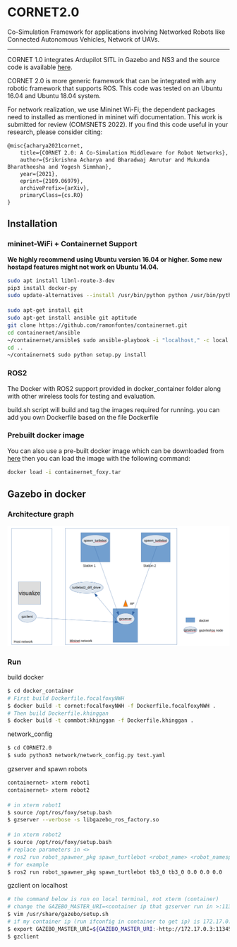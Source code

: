 # CORNET2.0

Co-Simulation Framework for applications involving Networked Robots like Connected Autonomous Vehicles, Network of UAVs. 

---
 
CORNET 1.0 integrates Ardupilot SITL in Gazebo and NS3 and the source code is available [here](https://github.com/srikrishna3118/CORNET.git).

CORNET 2.0 is more generic framework that can be integrated with any robotic framework that supports ROS. This code was tested on an Ubuntu 16.04 and Ubuntu 18.04 system.

For network realization, we use Mininet Wi-Fi; the dependent packages need to installed as mentioned in mininet wifi documentation. This work is submitted for review (COMSNETS 2022). If you find this code useful in your research, please consider citing:

```
@misc{acharya2021cornet,
    title={CORNET 2.0: A Co-Simulation Middleware for Robot Networks}, 
    author={Srikrishna Acharya and Bharadwaj Amrutur and Mukunda Bharatheesha and Yogesh Simmhan},
    year={2021},
    eprint={2109.06979},
    archivePrefix={arXiv},
    primaryClass={cs.RO}
}
```

## Installation

### mininet-WiFi + Containernet Support

**We highly recommend using Ubuntu version 16.04 or higher. Some new hostapd features might not work on Ubuntu 14.04.**

```bash
sudo apt install libnl-route-3-dev
pip3 install docker-py
sudo update-alternatives --install /usr/bin/python python /usr/bin/python3 1 

sudo apt-get install git
sudo apt-get install ansible git aptitude
git clone https://github.com/ramonfontes/containernet.git
cd containernet/ansible
~/containernet/ansible$ sudo ansible-playbook -i "localhost," -c local install.yml
cd ..
~/containernet$ sudo python setup.py install
```

### ROS2

The Docker with ROS2 support provided in docker_container folder along with other wireless tools for testing and evaluation.

build.sh script will build and tag the images required for running. you can add you own Dockerfile based on the file Dockerfile

### Prebuilt docker image

You can also use a pre-built docker image which can be downloaded from [here](https://drive.google.com/file/d/1PNWrrP4M3ikoyO_3HJ730YSZ5dLxTIO7/view?usp=sharing)
then you can load the image with the following command:

```bash
docker load -i containernet_foxy.tar
```

## Gazebo in docker
### Architecture graph
![commbot](./resources/commbot.png)

### Run
build docker
```bash
$ cd docker_container
# First build Dockerfile.focalfoxyNWH
$ docker build -t cornet:focalfoxyNWH -f Dockerfile.focalfoxyNWH .
# Then build Dockerfile.khinggan
$ docker build -t commbot:khinggan -f Dockerfile.khinggan .
```
network_config
```bash
$ cd CORNET2.0
$ sudo python3 network/network_config.py test.yaml
```
gzserver and spawn robots
```bash
containernet> xterm robot1
containernet> xterm robot2

# in xterm robot1
$ source /opt/ros/foxy/setup.bash
$ gzserver --verbose -s libgazebo_ros_factory.so

# in xterm robot2
$ source /opt/ros/foxy/setup.bash
# replace parameters in <> 
# ros2 run robot_spawner_pkg spawn_turtlebot <robot_name> <robot_namespace> <position_x> <position_y> <position_z>
# for example
$ ros2 run robot_spawner_pkg spawn_turtlebot tb3_0 tb3_0 0.0 0.0 0.0
```
gzclient on localhost
```bash
# the command below is run on local terminal, not xterm (container)
# change the GAZEBO_MASTER_URI=<container ip that gzserver run in >:11345
$ vim /usr/share/gazebo/setup.sh
# if my container ip (run ifconfig in container to get ip) is 172.17.0.3
$ export GAZEBO_MASTER_URI=${GAZEBO_MASTER_URI:-http://172.17.0.3:11345}
$ gzclient
```